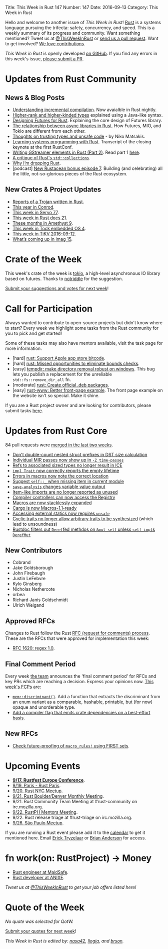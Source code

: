 Title: This Week in Rust 147
Number: 147
Date: 2016-09-13
Category: This Week in Rust

Hello and welcome to another issue of *This Week in Rust*!
[Rust](http://rust-lang.org) is a systems language pursuing the trifecta: safety, concurrency, and speed.
This is a weekly summary of its progress and community.
Want something mentioned? Tweet us at [@ThisWeekInRust](https://twitter.com/ThisWeekInRust) or [send us a pull request](https://github.com/cmr/this-week-in-rust).
Want to get involved? [We love contributions](https://github.com/rust-lang/rust/blob/master/CONTRIBUTING.md).

*This Week in Rust* is openly developed [on GitHub](https://github.com/cmr/this-week-in-rust).
If you find any errors in this week's issue, [please submit a PR](https://github.com/cmr/this-week-in-rust/pulls).

# Updates from Rust Community

## News & Blog Posts

* [Understanding incremental compilation](https://blog.rust-lang.org/2016/09/08/incremental.html). Now avaialble in Rust nightly.
* [Higher-rank and higher-kinded types](https://www.stephanboyer.com/post/115/higher-rank-and-higher-kinded-types) explained using a Java-like syntax.
* [Designing Futures for Rust](https://aturon.github.io/blog/2016/09/07/futures-design/). Explaining the core design of Futures library.
* [The relationship between async libraries in Rust](https://www.jimmycuadra.com/posts/the-relationship-between-async-libraries-in-rust/). How Futures, MIO, and Tokio are different from each other.
* [Thoughts on trusting types and unsafe code](http://smallcultfollowing.com/babysteps/blog/2016/09/12/thoughts-on-trusting-types-and-unsafe-code/) - by Niko Matsakis.
* [Learning systems programming with Rust](http://jvns.ca/blog/2016/09/11/rustconf-keynote/). Transcript of the closing keynote at the first RustConf.
* [Writing GStreamer elements in Rust (Part 2)](https://coaxion.net/blog/2016/09/writing-gstreamer-elements-in-rust-part-2-dont-panic-we-have-better-assertions-now-and-other-updates/). Read part 1 [here](https://coaxion.net/blog/2016/05/writing-gstreamer-plugins-and-elements-in-rust/).
* [A critique of Rust's `std::collections`](https://ticki.github.io/blog/horrible/).
* [Why I’m dropping Rust](https://medium.com/@kingoipo/why-im-dropping-rust-fd1c32986c88).
* [podcast] [New Rustacean bonus episode 7](http://www.newrustacean.com/show_notes/bonus/_7/). Building (and celebrating) all the little, not-so-glorious pieces of the Rust ecosystem.

## New Crates & Project Updates

* [Reports of a Trojan written in Rust](http://news.softpedia.com/news/new-linux-trojan-discovered-coded-in-mozilla-s-rust-language-508135.shtml).
* [This year in Conrod](http://blog.piston.rs/2016/09/13/this-year-in-conrod/).
* [This week in Servo 77](https://blog.servo.org/2016/09/12/twis-77/).
* [This week in Rust docs 21](https://guillaumegomez.github.io/this-week-in-rust-docs/blog/this-week-in-rust-docs-21).
* [These months in Amethyst 9](https://www.amethyst.rs/posts/twia-9.html).
* [This week in Tock embedded OS 4](http://www.tockos.org/blog/2016/talking-tock-4/).
* [This week in TiKV 2016-09-12](http://www.pingcap.com/tikv/2016/09/12/tikv-weekly/).
* [What’s coming up in imag 15](http://beyermatthias.de/blog/2016/09/09/what-s-coming-up-in-imag-15/).

# Crate of the Week

This week's crate of the week is [tokio](https://github.com/tokio-rs/tokio), a high-level asynchronous IO library based on futures. Thanks to [notriddle](https://users.rust-lang.org/users/notriddle) for the suggestion.

[Submit your suggestions and votes for next week][submit_crate]!

[submit_crate]: https://users.rust-lang.org/t/crate-of-the-week/2704

# Call for Participation

Always wanted to contribute to open-source projects but didn't know where to start?
Every week we highlight some tasks from the Rust community for you to pick and get started!

Some of these tasks may also have mentors available, visit the task page for more information.

* [hard] [rust: Support Apple app store bitcode](https://github.com/rust-lang/rust/issues/35968).
* [hard] [rust: Missed opportunities to eliminate bounds checks](https://github.com/rust-lang/rust/issues/35981).
* [easy] [tempdir: make directory removal robust on windows](https://github.com/rust-lang-nursery/tempdir/issues/15). This bug lets you publish a replacement for the unreliable `std::fs::remove_dir_all` fn.
* [moderate] [rust: Create official .deb packages](https://github.com/rust-lang/rust/issues/28307).
* [easy] [rust-www: Better front-page example](https://github.com/rust-lang/rust-www/issues/180).
  The front page example on the website isn't so special. Make it shine.

If you are a Rust project owner and are looking for contributors, please submit tasks [here][guidelines].

[guidelines]: https://users.rust-lang.org/t/twir-call-for-participation/4821

# Updates from Rust Core

84 pull requests were [merged in the last two weeks][merged].

[merged]: https://github.com/issues?q=is%3Apr+org%3Arust-lang+is%3Amerged+merged%3A2016-09-05..2016-09-12

* [Don't double-count nested struct prefixes in DST size calculation](https://github.com/rust-lang/rust/pull/36351)
* [Individual MIR passes now show up in `-Z time-passes`](https://github.com/rust-lang/rust/pull/36296)
* [Refs to associated sized types no longer result in ICE](https://github.com/rust-lang/rust/pull/36281)
* [`impl Trait` now correctly reports the empty lifetime](https://github.com/rust-lang/rust/pull/36333)
* [Errors in macros now note the correct location](https://github.com/rust-lang/rust/pull/36308)
* [Suggest `self::_` when missing item in current module](https://github.com/rust-lang/rust/pull/36289)
* [`save-analysis` changes variable value output](https://github.com/rust-lang/rust/pull/36288)
* [Item-like imports are no longer reported as unused](https://github.com/rust-lang/rust/pull/36276)
* [Compiler controllers can now access the Registry](https://github.com/rust-lang/rust/pull/36240)
* [Macros are now stacklessly expanded](https://github.com/rust-lang/rust/pull/36214)
* [Cargo is now Macros-1.1-ready](https://github.com/rust-lang/cargo/pull/3064)
* [Accessing external statics now requires `unsafe`](https://github.com/rust-lang/rust/pull/36173)
* [Cyclic traits no longer allow arbitrary traits to be synthesized](https://github.com/rust-lang/rust/pull/35745) (which lead to unsoundness)
* [Rustdoc filters out `Deref`fed methdos on `&mut self` unless `self impl`s `DerefMut`](https://github.com/rust-lang/rust/pull/36266)

## New Contributors

* Cobrand
* Jake Goldsborough
* John Firebaugh
* Justin LeFebvre
* Kylo Ginsberg
* Nicholas Nethercote
* orbea
* Richard Janis Goldschmidt
* Ulrich Weigand

## Approved RFCs

Changes to Rust follow the Rust [RFC (request for comments)
process](https://github.com/rust-lang/rfcs#rust-rfcs). These
are the RFCs that were approved for implementation this week:

* [RFC 1620: regex 1.0](https://github.com/rust-lang/rfcs/pull/1620).

## Final Comment Period

Every week [the team](https://www.rust-lang.org/team.html) announces the
'final comment period' for RFCs and key PRs which are reaching a
decision. Express your opinions now. [This week's FCPs][fcp] are:

[fcp]: https://github.com/rust-lang/rfcs/labels/final-comment-period

* [`mem::discriminant()`](https://github.com/rust-lang/rfcs/pull/1696). Add a function that extracts the discriminant from an enum variant as a comparable, hashable, printable, but (for now) opaque and unorderable type.
* [Add a compiler flag that emits crate dependencies on a best-effort basis](https://github.com/rust-lang/rfcs/pull/1622).

## New RFCs

* [Check future-proofing of `macro_rules!` using FIRST sets](https://github.com/rust-lang/rfcs/pull/1746).

# Upcoming Events

* **[9/17. Rustfest Europe Conference](http://www.rustfest.eu/)**.
* [9/19. Paris - Rust Paris](https://www.meetup.com/Rust-Paris/events/230111512/).
* [9/20. Rust NYC Meetup](https://www.meetup.com/Rust-NYC/events/233756447/).
* [9/21. Rust Boulder/Denver Monthly Meeting](https://www.meetup.com/Rust-Boulder-Denver/events/233463725/).
* 9/21. Rust Community Team Meeting at #rust-community on irc.mozilla.org.
* [9/22. RustPH Mentors Meeting](http://www.rustph.tech/).
* 9/22. Rust release triage at #rust-triage on irc.mozilla.org.
* [9/26. São Paulo Meetup](https://www.meetup.com/Rust-Sao-Paulo-Meetup/events/233713814/).

If you are running a Rust event please add it to the [calendar] to get
it mentioned here. Email [Erick Tryzelaar][erickt] or [Brian
Anderson][brson] for access.

[calendar]: https://www.google.com/calendar/embed?src=apd9vmbc22egenmtu5l6c5jbfc%40group.calendar.google.com
[erickt]: mailto:erick.tryzelaar@gmail.com
[brson]: mailto:banderson@mozilla.com

# fn work(on: RustProject) -> Money

* [Rust engineer at MaidSafe](http://maidsafe.net/careers.html#rust_engineer).
* [Rust developer at ANIXE](http://anixe.pl/rust_dev/).

*Tweet us at [@ThisWeekInRust](https://twitter.com/ThisWeekInRust) to get your job offers listed here!*

# Quote of the Week

*No quote was selected for QotW.*

[Submit your quotes for next week][submit]!

[submit]: http://users.rust-lang.org/t/twir-quote-of-the-week/328

*This Week in Rust is edited by: [nasa42](https://github.com/nasa42), [llogiq](https://github.com/llogiq), and [brson](https://github.com/brson).*

